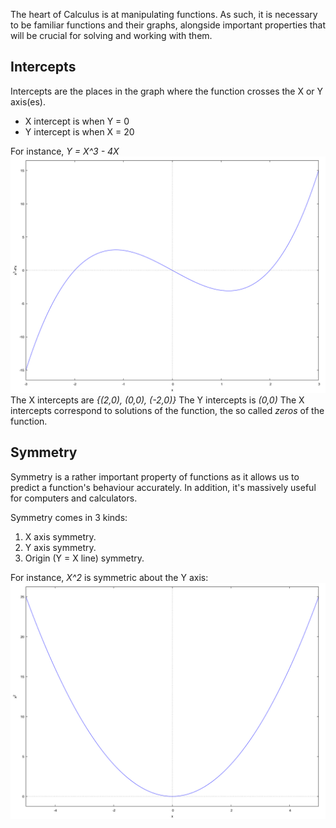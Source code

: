 
The heart of Calculus is at manipulating functions. As such, it is necessary to be familiar functions and their graphs, alongside important properties that will be crucial for solving and working with them.


## Intercepts

Intercepts are the places in the graph where the function crosses the X or Y axis(es).
- X intercept is when Y = 0
- Y intercept is when X  = 20

For instance, *Y = X^3 - 4X*
![Y = X^3](../Images/Pasted%20image%2020230905100044.png)
The X intercepts are *{(2,0), (0,0), (-2,0)}*
The Y intercepts is *(0,0)*
The X intercepts correspond to solutions of the function, the so called *zeros* of the function.


## Symmetry

Symmetry is a rather important property of functions as it allows us to predict a function's behaviour accurately. In addition, it's massively useful for computers and calculators.

Symmetry comes in 3 kinds:
1. X axis symmetry.
2. Y axis symmetry.
3. Origin (Y = X line) symmetry.

For instance, *X^2* is symmetric about the Y axis:
![X^2](../Images/Pasted%20image%2020230905101539.png)

